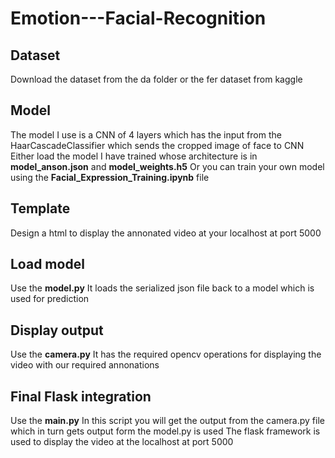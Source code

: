 # Emotion---Facial-Recognition

## Dataset
  Download the dataset from  the da folder or the fer dataset from kaggle

## Model
  The model I use is a CNN of 4 layers which has the input from the HaarCascadeClassifier which sends the cropped image of face to CNN
  Either load the model I have trained whose architecture is in **model_anson.json** and **model_weights.h5**
  Or you can train your own model using the **Facial_Expression_Training.ipynb** file
  
## Template
  Design a html to display the annonated video at your localhost at port 5000
  
## Load model
  Use the **model.py**
  It loads the serialized json file back to a model which is used for prediction
  
## Display output
  Use the **camera.py**
  It has the required opencv operations for displaying the video with our required annonations
  
## Final Flask integration
  Use the **main.py**
  In this script you will get the output from the camera.py file which in turn gets output form the model.py is used
  The flask framework is used to display the video at the localhost at port 5000
